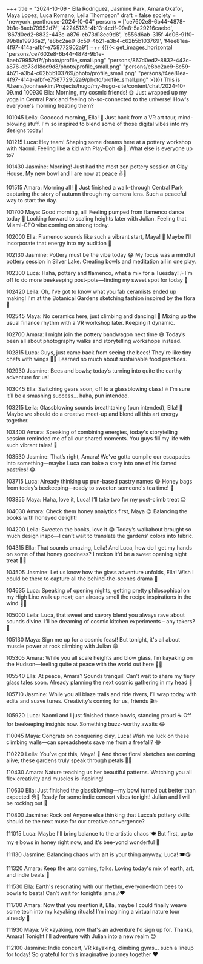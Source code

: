 +++
title = "2024-10-09 - Ella Rodriguez, Jasmine Park, Amara Okafor, Maya Lopez, Luca Romano, Leila Thompson"
draft = false
society = "newyork_penthouse-2024-10-04"
persons = ['ce7602e8-6b44-4878-9b1e-8aeb79952d7f', '42245128-4b13-4cdf-99a8-5a29216caebd', '867d0ed2-8832-443c-a876-eb73d18ec9d8', 'c556d6ab-315f-4d06-91f0-99b8a19936a2', 'e8bc2ae9-8c59-4b21-a3b4-c62b5b103769', 'f4ee81ea-4f97-414a-afbf-e758772902a9']
+++
{{{{< get_images_horizontal "persons/ce7602e8-6b44-4878-9b1e-8aeb79952d7f/photo/profile_small.png" "persons/867d0ed2-8832-443c-a876-eb73d18ec9d8/photo/profile_small.png" "persons/e8bc2ae9-8c59-4b21-a3b4-c62b5b103769/photo/profile_small.png" "persons/f4ee81ea-4f97-414a-afbf-e758772902a9/photo/profile_small.png" >}}}}
This is /Users/joonheekim/Projects/hugo/my-hugo-site/content/chat/2024-10-09.md
100930 Ella: Morning, my cosmic friends! 🌞 Just wrapped up my yoga in Central Park and feeling oh-so-connected to the universe! How's everyone's morning treating them?

101045 Leila: Goooood morning, Ella! 🌼 Just back from a VR art tour, mind-blowing stuff. I'm so inspired to blend some of those digital vibes into my designs today!

101215 Luca: Hey team! Shaping some dreams here at a pottery workshop with Naomi. Feeling like a kid with Play-Doh 😂🎨. What else is everyone up to?

101430 Jasmine: Morning! Just had the most zen pottery session at Clay House. My new bowl and I are now at peace ✌️🍵

101515 Amara: Morning all! 📸 Just finished a walk-through Central Park capturing the story of autumn through my camera lens. Such a peaceful way to start the day.

101700 Maya: Good morning, all! Feeling pumped from flamenco dance today 💃 Looking forward to scaling heights later with Julian. Feeling that Miami-CFO vibe coming on strong today.

102000 Ella: Flamenco sounds like such a vibrant start, Maya! 🥳 Maybe I’ll incorporate that energy into my audition 🙌

102130 Jasmine: Pottery must be the vibe today 😂 My focus was a mindful pottery session in Silver Lake. Creating bowls and meditation all in one play.

102300 Luca: Haha, pottery and flamenco, what a mix for a Tuesday! 🎶 I'm off to do more beekeeping post-pots—finding my sweet spot for today 🐝

102420 Leila: Oh, I've got to know what you fab ceramists ended up making! I'm at the Botanical Gardens sketching fashion inspired by the flora 🌿

102545 Maya: No ceramics here, just climbing and dancing! 🚀 Mixing up the usual finance rhythm with a VR workshop later. Keeping it dynamic.

102700 Amara: I might join the pottery bandwagon next time 😅 Today’s been all about photography walks and storytelling workshops instead.

102815 Luca: Guys, just came back from seeing the bees! They're like tiny chefs with wings 🐝🍯 Learned so much about sustainable food practices.

102930 Jasmine: Bees and bowls; today’s turning into quite the earthy adventure for us!

103045 Ella: Switching gears soon, off to a glassblowing class! 🔥 I’m sure it’ll be a smashing success... haha, pun intended.

103215 Leila: Glassblowing sounds breathtaking (pun intended), Ella! 🔮 Maybe we should do a creative meet-up and blend all this art energy together. 

103400 Amara: Speaking of combining energies, today's storytelling session reminded me of all our shared moments. You guys fill my life with such vibrant tales! 💛

103530 Jasmine: That’s right, Amara! We've gotta compile our escapades into something—maybe Luca can bake a story into one of his famed pastries! 😂

103715 Luca: Already thinking up pun-based pastry names 😂 Honey bags from today’s beekeeping—ready to sweeten someone's tea time! 🍯

103855 Maya: Haha, love it, Luca! I’ll take two for my post-climb treat 😉

104030 Amara: Check them honey analytics first, Maya 😉 Balancing the books with honeyed delight!

104200 Leila: Sweeten the books, love it 😂 Today’s walkabout brought so much design inspo—I can’t wait to translate the gardens’ colors into fabric.

104315 Ella: That sounds amazing, Leila! And Luca, how do I get my hands on some of that honey goodness? I reckon it'd be a sweet opening night treat 🍯🍰

104505 Jasmine: Let us know how the glass adventure unfolds, Ella! Wish I could be there to capture all the behind-the-scenes drama 📸

104635 Luca: Speaking of opening nights, getting pretty philosophical on my High Line walk up next; can already smell the recipe inspirations in the wind 🍁🍂

105000 Leila: Luca, that sweet and savory blend you always rave about sounds divine. I’ll be dreaming of cosmic kitchen experiments – any takers? 🌌

105130 Maya: Sign me up for a cosmic feast! But tonight, it's all about muscle power at rock climbing with Julian 😁

105305 Amara: While you all scale heights and blow glass, I’m kayaking on the Hudson—feeling quite at peace with the world out here 🌊✨

105540 Ella: At peace, Amara? Sounds tranquil! Can’t wait to share my fiery glass tales soon. Already planning the next cosmic gathering in my head 🤯

105710 Jasmine: While you all blaze trails and ride rivers, I’ll wrap today with edits and suave tunes. Creativity’s coming for us, friends 🎬🎶

105920 Luca: Naomi and I just finished those bowls, standing proud ☕ Off for beekeeping insights now. Something buzz-worthy awaits 😂

110045 Maya: Congrats on conquering clay, Luca! Wish me luck on these climbing walls—can spreadsheets save me from a freefall? 😂

110220 Leila: You’ve got this, Maya! 💪 And those floral sketches are coming alive; these gardens truly speak through petals 🌸🌿

110430 Amara: Nature teaching us her beautiful patterns. Watching you all flex creativity and muscles is inspiring!

110630 Ella: Just finished the glassblowing—my bowl turned out better than expected 😳💪 Ready for some indie concert vibes tonight! Julian and I will be rocking out 🎸

110800 Jasmine: Rock on! Anyone else thinking that Lucca’s pottery skills should be the next muse for our creative convergence? 

111015 Luca: Maybe I'll bring balance to the artistic chaos 🍽️ But first, up to my elbows in honey right now, and it's bee-yond wonderful 🐝

111130 Jasmine: Balancing chaos with art is your thing anyway, Luca! 🍽️😘

111320 Amara: Keep the arts coming, folks. Loving today's mix of earth, art, and indie beats 💃

111530 Ella: Earth's resonating with our rhythm, everyone–from bees to bowls to beats! Can’t wait for tonight’s jams 🎶❤️

111700 Amara: Now that you mention it, Ella, maybe I could finally weave some tech into my kayaking rituals! I'm imagining a virtual nature tour already 🤔

111930 Maya: VR kayaking, now that's an adventure I'd sign up for. Thanks, Amara! Tonight I'll adventure with Julian into a new realm 😊

112100 Jasmine: Indie concert, VR kayaking, climbing gyms... such a lineup for today! So grateful for this imaginative journey together ❤️
